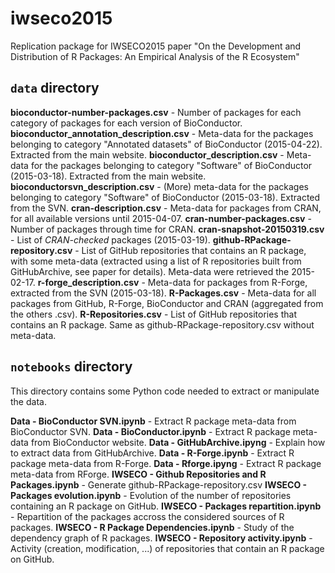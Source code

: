 # iwseco2015
Replication package for IWSECO2015 paper "On the Development and Distribution of R Packages: An Empirical Analysis of the R Ecosystem"

## `data` directory

**bioconductor-number-packages.csv** - Number of packages for each category of packages for each version of BioConductor.
**bioconductor_annotation_description.csv** - Meta-data for the packages belonging to category "Annotated datasets" of BioConductor (2015-04-22). Extracted from the main website.
**bioconductor_description.csv** - Meta-data for the packages belonging to category "Software" of BioConductor (2015-03-18). Extracted from the main website.
**bioconductorsvn_description.csv** - (More) meta-data for the packages belonging to category "Software" of BioConductor (2015-03-18). Extracted from the SVN.
**cran-description.csv** - Meta-data for packages from CRAN, for all available versions until 2015-04-07. 
**cran-number-packages.csv** - Number of packages through time for CRAN.
**cran-snapshot-20150319.csv** - List of *CRAN-checked* packages (2015-03-19).
**github-RPackage-repository.csv** - List of GitHub repositories that contains an R package, with some meta-data (extracted using a list of R repositories built from GitHubArchive, see paper for details). Meta-data were retrieved the 2015-02-17.
**r-forge_description.csv** - Meta-data for packages from R-Forge, extracted from the SVN (2015-03-18).
**R-Packages.csv** - Meta-data for all packages from GitHub, R-Forge, BioConductor and CRAN (aggregated from the others .csv).
**R-Repositories.csv** - List of GitHub repositories that contains an R package. Same as github-RPackage-repository.csv without meta-data.

## `notebooks` directory

This directory contains some Python code needed to extract or manipulate the data. 

**Data - BioConductor SVN.ipynb** - Extract R package meta-data from BioConductor SVN.
**Data - BioConductor.ipynb** - Extract R package meta-data from BioConductor website.
**Data - GitHubArchive.ipyng** - Explain how to extract data from GitHubArchive.
**Data - R-Forge.ipynb** - Extract R package meta-data from R-Forge.
**Data - Rforge.ipyng** - Extract R package meta-data from RForge.
**IWSECO - Github Repositories and R Packages.ipynb** - Generate github-RPackage-repository.csv
**IWSECO - Packages evolution.ipynb** - Evolution of the number of repositories containing an R package on GitHub.
**IWSECO - Packages repartition.ipynb** - Repartition of the packages accross the considered sources of R packages.
**IWSECO - R Package Dependencies.ipynb** - Study of the dependency graph of R packages.
**IWSECO - Repository activity.ipynb** - Activity (creation, modification, ...) of repositories that contain an R package on GitHub.
